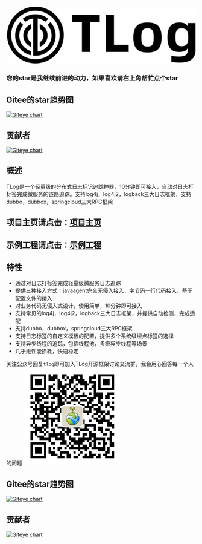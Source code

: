 <p align="center">
<a href="http://yomahub.com/tlog/">
    <img width="500" src="static/img/logo.png" alt="logo">
</a>
</p>

<h3>您的star是我继续前进的动力，如果喜欢请右上角帮忙点个star</h3>

## Gitee的star趋势图
[![Giteye chart](https://chart.giteye.net/gitee/bryan31/TLog/89TTFRNP.png)](https://giteye.net/chart/89TTFRNP)

## 贡献者
[![Giteye chart](https://chart.giteye.net/gitee/bryan31/TLog/UZA4EM66.png)](https://giteye.net/chart/UZA4EM66)

## 概述
TLog是一个轻量级的分布式日志标记追踪神器，10分钟即可接入，自动对日志打标签完成微服务的链路追踪。支持log4j，log4j2，logback三大日志框架，支持dubbo，dubbox，springcloud三大RPC框架

## 项目主页请点击：[项目主页](http://yomahub.com/tlog/)
## 示例工程请点击：[示例工程](https://gitee.com/bryan31/tlog-example)

## 特性
* 通过对日志打标签完成轻量级微服务日志追踪
* 提供三种接入方式：javaagent完全无侵入接入，字节码一行代码接入，基于配置文件的接入
* 对业务代码无侵入式设计，使用简单，10分钟即可接入
* 支持常见的log4j，log4j2，logback三大日志框架，并提供自动检测，完成适配
* 支持dubbo，dubbox，springcloud三大RPC框架
* 支持日志标签的自定义模板的配置，提供多个系统级埋点标签的选择
* 支持异步线程的追踪，包括线程池，多级异步线程等场景
* 几乎无性能损耗，快速稳定


关注公众号回复`tlog`即可加入TLog开源框架讨论交流群，我会用心回答每一个人的问题
![offIical-wx](static/img/offical-wx.jpg)

## Gitee的star趋势图
[![Giteye chart](https://chart.giteye.net/gitee/bryan31/TLog/M6HYQQ5L.png)](https://giteye.net/chart/M6HYQQ5L)

## 贡献者
[![Giteye chart](https://chart.giteye.net/gitee/bryan31/TLog/UZA4EM66.png)](https://giteye.net/chart/UZA4EM66)



